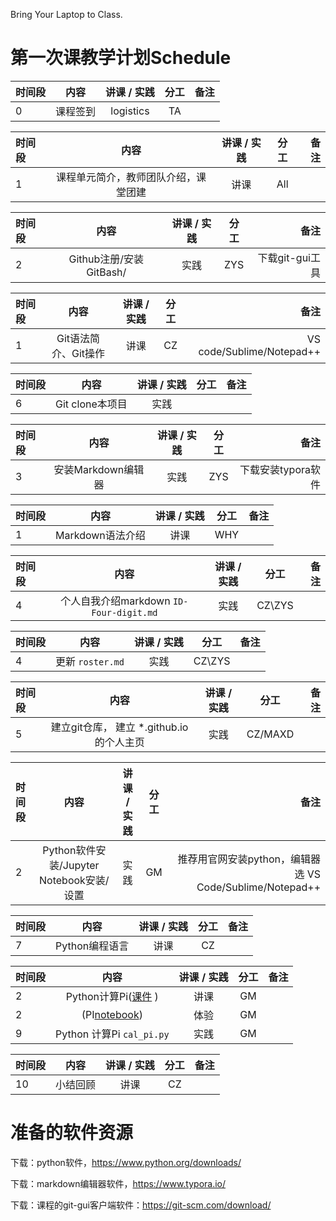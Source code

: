 Bring Your Laptop to Class. 

# 第一次课教学计划Schedule 

|时间段     |  内容    | 讲课 / 实践     |  分工  |备注       |
| :---      |   :----:    |   :----:    |    :----:    |       ---: |
|   0       | 课程签到     |  logistics   |     TA     |        |


|时间段     |  内容    | 讲课 / 实践     |  分工  |   备注       |
| :---      |   :----:    |   :----:    |    :----:    |       ---: |
|   1       | 课程单元简介，教师团队介绍，课堂团建     | 讲课    |     All     |         |


|时间段     |  内容    | 讲课 / 实践     |  分工  | 备注       |
| :---      |   :----:    |   :----:    |    :----:    |       ---: |
|   2       | Github注册/安装GitBash/   |  实践    |    ZYS    |   下载git-gui工具     |


|时间段     |  内容    | 讲课 / 实践     |  分工  | 备注       |
| :---      |   :----:    |   :----:    |    :----:    |       ---: |
|   1       | Git语法简介、Git操作     |  讲课    |    CZ    | VS code/Sublime/Notepad++ |


|时间段     |  内容    | 讲课 / 实践     |  分工  | 备注       |
| :---      |   :----:    |   :----:    |    :----:    |       ---: |
|   6       | Git clone本项目   | 实践 |   |   |


|时间段     |  内容    | 讲课 / 实践     |  分工  | 备注       |
| :---      |   :----:    |   :----:    |    :----:    |       ---: |
|   3       |  安装Markdown编辑器     |  实践    |   ZYS    |    下载安装typora软件      |


|时间段     |  内容    | 讲课 / 实践     |  分工  | 备注       |
| :---      |   :----:    |   :----:    |    :----:    |       ---: |
|   1       | Markdown语法介绍    |  讲课    |   WHY     |      |


|时间段     |  内容    | 讲课 / 实践     |  分工  |   备注       |
| :---      |   :----:    |   :----:    |    :----:    |       ---: |
|   4       |  个人自我介绍markdown ``ID-Four-digit.md``      |  实践    |    CZ\ZYS     |        |  


|时间段     |  内容    | 讲课 / 实践     |  分工  | 备注       |
| :---      |   :----:    |   :----:    |    :----:    |       ---: |
|   4       |  更新 ``roster.md``     |  实践    |    CZ\ZYS     |        |  


|时间段     |  内容    | 讲课 / 实践     |  分工  | 备注       |
| :---      |   :----:    |   :----:    |    :----:    |       ---: |
|   5       | 建立git仓库， 建立 \*.github.io的个人主页    |  实践    |    CZ/MAXD     |        |       |


|时间段     |  内容    | 讲课 / 实践     |  分工  | 备注       |
| :---      |   :----:    |   :----:    |    :----:    |       ---: |
|   2       | Python软件安装/Jupyter Notebook安装/设置     |  实践    |   GM    |   推荐用官网安装python，编辑器选 VS Code/Sublime/Notepad++     |


|时间段     |  内容    | 讲课 / 实践     |  分工  |备注       |
| :---      |   :----:    |   :----:    |    :----:    |       ---: |
|   7       | Python编程语言     |  讲课    |    CZ    |    |


|时间段     |  内容    | 讲课 / 实践     |  分工  |备注       |
| :---      |   :----:    |   :----:    |    :----:    |       ---: |
|   2       | Python计算Pi([课件]( ) )      |  讲课    |     GM     |         |
|   2       | (PI[notebook](calculate_pi.ipynb))     |  体验    |     GM     |  
|   9       | Python 计算Pi  ``cal_pi.py``    |  实践    |     GM     |     |


|时间段     |  内容    | 讲课 / 实践     |  分工  |备注       |
| :---      |   :----:    |   :----:    |    :----:    |       ---: |
|   10      | 小结回顾        | 讲课 | CZ |   |



# 准备的软件资源

下载：python软件，https://www.python.org/downloads/

下载：markdown编辑器软件，https://www.typora.io/

下载：课程的git-gui客户端软件：https://git-scm.com/download/ 
